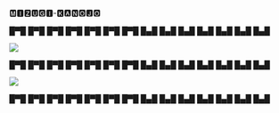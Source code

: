 🅼🅸🆉🆄🅶🅸-🅺🅰🅽🅾🅹🅾

█▀█ █▀█ █▀█ █▀█ █▀█ █▀█ █▀█
█▄█ █▄█ █▄█ █▄█ █▄█ █▄█ █▄█

![](https://github.com/Fleaky12/Hentai/blob/21a961f05ecb202f2655d8f67183c00acce7482e/c2e17938b7ffca33e305e5447d6c8765.gif)

█▀█ █▀█ █▀█ █▀█ █▀█ █▀█ █▀█
█▄█ █▄█ █▄█ █▄█ █▄█ █▄█ █▄█

![](https://github.com/Mizugi-Kanojo/Mizugi-Kanojo/blob/51a1a95661c31e2b21c7fc90c889cba83ef89534/dfbfa29491b2c50219800617c237b56e.gif)

█▀█ █▀█ █▀█ █▀█ █▀█ █▀█ █▀█
█▄█ █▄█ █▄█ █▄█ █▄█ █▄█ █▄█
